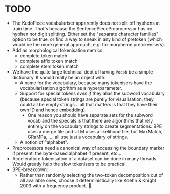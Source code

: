 # TODO
- The KudoPiece vocabulariser apparently does not split off hyphens at train time. That's because the SentencePiecePreprocessor
  has no hyphen nor digit splitting. Either set the "separate character families" option to be true, or find a way to
  sneak in any kind of pretoken (which would be the more general approach, e.g. for morpheme pretokenisers).
- Add as morphological tokenisation metrics: 
  - complete token match
  - complete affix token match
  - complete stem token match
- We have the quite large technical debt of having `Vocab` be a simple dictionary. It should really be an object with:
  - A name for the vocabulary, because many tokenisers have the vocabularisation algorithm as a hyperparameter. 
  - Support for special tokens *even if* they alias the subword vocabulary (because special token strings are
    purely for visualisation; they could all be empty strings... all that matters is that they have their own ID and hence embedding).
     - One reason you should have separate sets for the subword vocab and the specials is that there are algorithms that
       rely entirely on the vocabulary strings to create segmentations. BPE uses a merge file and ULM uses a likelihood file,
       but MaxMatch, GRaMPa, ..., all use just a vocabulary of strings.
  - A notion of "alphabet".
- Preprocessors need a canonical way of accessing the boundary marker if present, the byte-based alphabet if present, etc...
- Acceleration: tokenisation of a dataset can be done in many threads. Would greatly help the slow tokenisers to be practical.
- BPE-breakdown:
  - Rather than randomly selecting the two-token decomposition out of all available ones, choose it
    deterministically like Koehn & Knight 2003 with a frequency product. :eyes:
